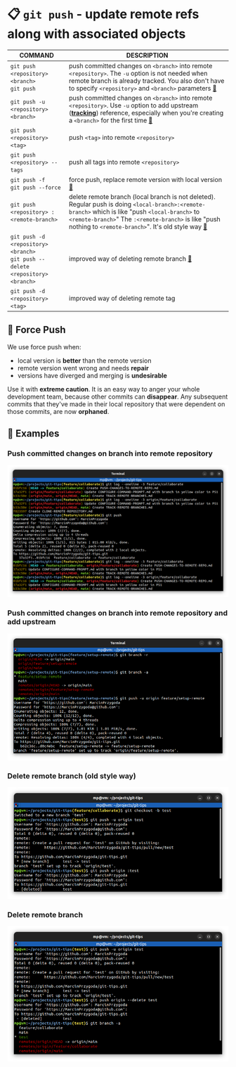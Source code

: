 # 📋 `git push` - update remote refs along with associated objects

| COMMAND                                                                            | DESCRIPTION                                                                                                                                                                                                                                                                                                       |
| ---------------------------------------------------------------------------------- | ----------------------------------------------------------------------------------------------------------------------------------------------------------------------------------------------------------------------------------------------------------------------------------------------------------------- |
| `git push <repository> <branch>`<br />`git push`                                   | push committed changes on `<branch>` into remote `<repository>`. The `-u` option is not needed when remote branch is already tracked. You also don't have to specify `<repository>` and `<branch>` parameters [🔗](#push-committed-changes-on-branch-into-remote-repository)                                       |
| `git push -u <repository> <branch>`                                                | push committed changes on `<branch>` into remote `<repository>`. Use `-u` option to add upstream ([**tracking**](../concepts/TRACK-REMOTE-BRANCHES.md)) reference, especially when you're creating a `<branch>` for the first time [🔗](#push-committed-changes-on-branch-into-remote-repository-and-add-upstream) |
| `git push <repository> <tag>`                                                      | push `<tag>` into remote `<repository>`                                                                                                                                                                                                                                                                           |
| `git push <repository> --tags`                                                     | push all tags into remote `<repository>`                                                                                                                                                                                                                                                                          |
| `git push -f`<br />`git push --force`                                              | force push, replace remote version with local version [🔗](#-force-push)                                                                                                                                                                                                                                           |
| `git push <repository> :<remote-branch>`                                           | delete remote branch (local branch is not deleted). Regular push is doing `<local-branch>:<remote-branch>` which is like "push `<local-branch>` to `<remote-branch>`" The `:<remote-branch>` is like "push nothing to `<remote-branch>`". It's old style way [🔗](#delete-remote-branch-old-style-way)             |
| `git push -d <repository> <branch>`<br />`git push --delete <repository> <branch>` | improved way of deleting remote branch [🔗](#delete-remote-branch)                                                                                                                                                                                                                                                 |
| `git push -d <repository> <tag>`                                                   | improved way of deleting remote tag                                                                                                                                                                                                                                                                               |

## 📌 Force Push

We use force push when:
- local version is **better** than the remote version
- remote version went wrong and needs **repair**
- versions have diverged and merging is **undesirable**

Use it with **extreme caution**. It is an easy way to anger your whole development team, because other commits can **disappear**. Any subsequent commits that they've made in their local repository that were dependent on those commits, are now **orphaned**.

## 📌 Examples

### Push committed changes on branch into remote repository

![](images/git-push.png)

### Push committed changes on branch into remote repository and add upstream

![](images/git-push-upstream.png)

### Delete remote branch (old style way)

![](images/git-push-nothing.png)

### Delete remote branch

![](images/git-push-delete.png)
